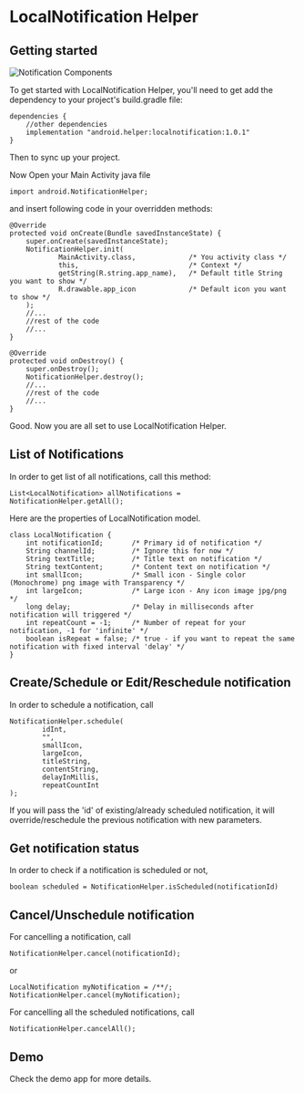 LocalNotification Helper
===========

Getting started
---------------

![Notification Components](https://image.ibb.co/crmpxU/android_local_notification.png)

To get started with LocalNotification Helper, you'll need to get
add the dependency to your project's build.gradle file:

```
dependencies {
    //other dependencies
    implementation "android.helper:localnotification:1.0.1"
}
```
Then to sync up your project.

Now Open your Main Activity java file
```
import android.NotificationHelper;
```
and insert following code in your overridden methods:
```
@Override
protected void onCreate(Bundle savedInstanceState) {
    super.onCreate(savedInstanceState);
    NotificationHelper.init(
            MainActivity.class,             /* You activity class */
            this,                           /* Context */
            getString(R.string.app_name),   /* Default title String you want to show */
            R.drawable.app_icon             /* Default icon you want to show */
    );
    //...
    //rest of the code
    //...
}

@Override
protected void onDestroy() {
    super.onDestroy();
    NotificationHelper.destroy();
    //...
    //rest of the code
    //...
}
```

Good. Now you are all set to use LocalNotification Helper.

List of Notifications
--------
In order to get list of all notifications, call this method:

```
List<LocalNotification> allNotifications = NotificationHelper.getAll();
```

Here are the properties of LocalNotification model.
```
class LocalNotification {
    int notificationId;       /* Primary id of notification */
    String channelId;         /* Ignore this for now */
    String textTitle;         /* Title text on notification */
    String textContent;       /* Content text on notification */
    int smallIcon;            /* Small icon - Single color (Monochrome) png image with Transparency */
    int largeIcon;            /* Large icon - Any icon image jpg/png */
    long delay;               /* Delay in milliseconds after notification will triggered */
    int repeatCount = -1;     /* Number of repeat for your notification, -1 for 'infinite' */
    boolean isRepeat = false; /* true - if you want to repeat the same notification with fixed interval 'delay' */
}
```
Create/Schedule or Edit/Reschedule notification
--------
In order to schedule a notification, call
```
NotificationHelper.schedule(
        idInt,
        "",
        smallIcon,
        largeIcon,
        titleString,
        contentString,
        delayInMillis,
        repeatCountInt
);
```
If you will pass the 'id' of existing/already scheduled notification, it will override/reschedule the previous notification with new parameters.

Get notification status
--------
In order to check if a notification is scheduled or not,
```
boolean scheduled = NotificationHelper.isScheduled(notificationId)
```

Cancel/Unschedule notification
--------
For cancelling a notification, call
```
NotificationHelper.cancel(notificationId);
```
or
```
LocalNotification myNotification = /**/;
NotificationHelper.cancel(myNotification);
```

For cancelling all the scheduled notifications, call
```
NotificationHelper.cancelAll();
```

Demo
--------
Check the demo app for more details.
